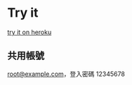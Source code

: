 # Try it
[try it on heroku](https://forum-express-u112.herokuapp.com/)

## 共用帳號
root@example.com，登入密碼 12345678
